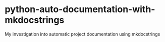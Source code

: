 # python-auto-documentation-with-mkdocstrings
My investigation into automatic project documentation using mkdocstrings
